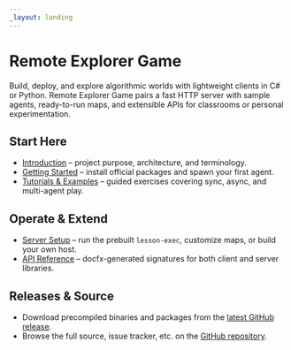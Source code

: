 ```yaml
---
_layout: landing
---
```


# Remote Explorer Game
Build, deploy, and explore algorithmic worlds with lightweight clients in C# or Python. Remote Explorer Game pairs a fast HTTP server with sample agents, ready-to-run maps, and extensible APIs for classrooms or personal experimentation.

## Start Here
- [Introduction](../INTRODUCTION.md) – project purpose, architecture, and terminology.
- [Getting Started](../GETTING_STARTED.md) – install official packages and spawn your first agent.
- [Tutorials & Examples](../TUTORIALS.md) – guided exercises covering sync, async, and multi-agent play.

## Operate & Extend
- [Server Setup](../SERVER_SETUP.md) – run the prebuilt `lesson-exec`, customize maps, or build your own host.
- [API Reference](api/ExplorerGame.Core.html) – docfx-generated signatures for both client and server libraries.

## Releases & Source
- Download precompiled binaries and packages from the [latest GitHub release](https://github.com/theonlydejf/remote-explorer-game/releases/latest).
- Browse the full source, issue tracker, etc. on the [GitHub repository](https://github.com/theonlydejf/remote-explorer-game/).
